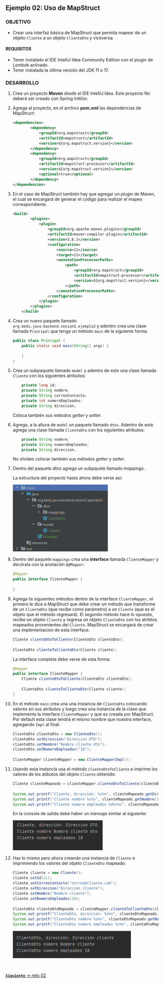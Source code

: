 ## Ejemplo 02: Uso de MapStruct

### OBJETIVO
- Crear una interfaz básica de MapStruct que permita mapear de un objeto `Cliente` a un objeto `ClienteDto` y viceversa.

#### REQUISITOS
- Tener instalado el IDE IntelliJ Idea Community Edition con el plugin de Lombok activado.
- Tener instalada la última versión del JDK 11 o 17.


### DESARROLLO

1. Crea un proyecto **Maven** desde el IDE IntelliJ Idea. Este proyecto No deberá ser creado con Spring Initilizr.

2. Agrega al proyecto, en el archivo **pom.xml** las dependencias de MapStruct:

    ```xml
    <dependencies>
            <dependency>
                <groupId>org.mapstruct</groupId>
                <artifactId>mapstruct</artifactId>
                <version>${org.mapstruct.version}</version>
            </dependency>
            <dependency>
                <groupId>org.mapstruct</groupId>
                <artifactId>mapstruct-processor</artifactId>
                <version>${org.mapstruct.version}</version>
                <optional>true</optional>
            </dependency>
    </dependencies>
    ```

4. En el caso de MapStruct también hay que agregar un plugin de Maven, el cual se encargará de generar el código para realizar el mapeo correspondiente.

    ```xml
    <build>
            <plugins>
                <plugin>
                    <groupId>org.apache.maven.plugins</groupId>
                    <artifactId>maven-compiler-plugin</artifactId>
                    <version>3.8.1</version>
                    <configuration>
                        <source>11</source>
                        <target>11</target>
                        <annotationProcessorPaths>
                            <path>
                                <groupId>org.mapstruct</groupId>
                                <artifactId>mapstruct-processor</artifactId>
                                <version>${org.mapstruct.version}</version>
                            </path>
                        </annotationProcessorPaths>
                    </configuration>
                </plugin>
            </plugins>
        </build>
    ```

5. Crea un nuevo paquete llamado `org.bedu.java.backend.sesion5.ejemplo2` y adentro crea una clase llamada `Principal` que tenga un método `main` de la siguiente forma:

    ```java
    public class Principal {
        public static void main(String[] args) {
            
        }
    }
    ```

6. Crea un subpaquete llamado `model` y adentro de este una clase llamada `Cliente` con los siguientes atributos:

    ```java
        private long id;
        private String nombre;
        private String correoContacto;
        private int numeroEmpleados;
        private String direccion;
    ```

    Coloca también sus métodos *getter* y *setter*.

7. Agrega, a la altura de `model` un paquete llamado `dtos`. Adentro de este agrega una clase llamada `ClienteDto` con los siguientes atributos:

    ```java
        private String nombre;
        private String numeroEmpleados;
        private String direccion;
    ```
    No olvides colocar también sus métodos *getter* y *setter*.

8. Dentro del paquete *dtos* agrega un subpquete llamado *mappings*.

    La estructura del proyecto hasta ahora debe verse así:

    ![imagen](img/img_01.png)

9. Dentro del paquete `mappings` crea una **interface** llamada `ClienteMapper` y decórala con la anotación `@@Mapper`:

    ```java
    @Mapper
    public interface ClienteMapper {
    
    }
    ```

10. Agrega lis siguientes métodos dentro de la interface `ClienteMapper`, el primero le dice a MapStruct que debe crear un método que transforme de un `ClienteDto` (que recibe como parámetro) a un `Cliente` (que es el objeto que el método regresará). El segundo método hace lo opuesto, recibe un objeto `Cliente` y regresa un objeto `ClienteDto` con los atribtos mapeados provenientes del `Cliente`. MapStruct se encargará de crear una implementación de esta interface.

    ```java
    Cliente clienteDtoToCliente(ClienteDto clienteDto);

    ClienteDto clienteToClienteDto(Cliente cliente);
    ```

    La interface completa debe verse de esta forma:

    ```java
    @Mapper
    public interface ClienteMapper {
        Cliente clienteDtoToCliente(ClienteDto clienteDto);

        ClienteDto clienteToClienteDto(Cliente cliente);
    }
    ```

11. En el método `main` crea una una instancia de `ClienteDto` colocando valores en sus atributos y luego crea una instancia de la clase que implementa la interface `ClienteMapper` y que es creada por MapStruct. Por default esta clase tendrá el mismo nombre que nuestra interface, agregando `Impl` al final:

    ```java
    ClienteDto clienteDto = new ClienteDto();
    clienteDto.setDireccion("Direccion DTO");
    clienteDto.setNombre("Nombre cliente dto");
    clienteDto.setNumeroEmpleados("10");

    ClienteMapper clienteMapper = new ClienteMapperImpl();
    ```

12. Usando esta instancia usa el método `clienteDtoToCliente` e imprime los valores de los atibutos del objeto `Cliente` obtenido:
    ```java
    Cliente clienteMapeado = clienteMapper.clienteDtoToCliente(clienteDto);

    System.out.printf("Cliente, dirección: %s%n", clienteMapeado.getDireccion());
    System.out.printf("Cliente nombre %s%n", clienteMapeado.getNombre());
    System.out.printf("Cliente numero empleados %d%n%n", clienteMapeado.getNumeroEmpleados());
    ```

    En la consola de salida debe haber un mensaje similar al siguiente:

    ![imagen](img/img_02.png)

13. Has lo mismo pero ahora creando una instancia de `Cliente` e imprimiendo los valores del objeto `ClienteDto` mapeado:

    ```java
    Cliente cliente = new Cliente();
    cliente.setId(1L);
    cliente.setCorreoContacto("correo@cliente.com");
    cliente.setDireccion("Dirección cliente");
    cliente.setNombre("Nombre cliente");
    cliente.setNumeroEmpleados(10);

    ClienteDto clienteDtoMapeado = clienteMapper.clienteToClienteDto(cliente);
    System.out.printf("ClienteDto, dirección: %s%n", clienteDtoMapeado.getDireccion());
    System.out.printf("ClienteDto nombre %s%n", clienteDtoMapeado.getNombre());
    System.out.printf("ClienteDto numero empleados %s%n", clienteDtoMapeado.getNumeroEmpleados());
    ```

    ![imagen](img/img_03.png)


<br>

[**`Siguiente`** -> reto 02](../Reto-02/)